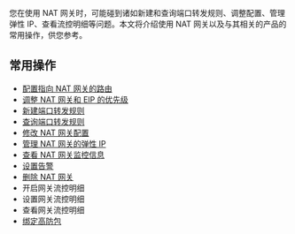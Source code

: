 您在使用 NAT 网关时，可能碰到诸如新建和查询端口转发规则、调整配置、管理弹性 IP、查看流控明细等问题。本文将介绍使用 NAT 网关以及与其相关的产品的常用操作，供您参考。
## 常用操作
- [配置指向 NAT 网关的路由](https://intl.cloud.tencent.com/document/product/1015/30236)
- [调整 NAT 网关和 EIP 的优先级](https://intl.cloud.tencent.com/document/product/1015/32734)
- [新建端口转发规则](https://intl.cloud.tencent.com/document/product/1015/30237)
- [查询端口转发规则](https://intl.cloud.tencent.com/document/product/1015/30238)
- [修改 NAT 网关配置](https://intl.cloud.tencent.com/document/product/1015/30239)
- [管理 NAT 网关的弹性 IP](https://intl.cloud.tencent.com/document/product/1015/30240)
- [查看 NAT 网关监控信息](https://intl.cloud.tencent.com/document/product/1015/30241)
- [设置告警](https://intl.cloud.tencent.com/document/product/1015/30242)
- [删除 NAT 网关](https://intl.cloud.tencent.com/document/product/1015/30243)
- 开启网关流控明细
- 设置网关流控明细
- 查看网关流控明细
- [绑定高防包](https://intl.cloud.tencent.com/document/product/1015/30247)

